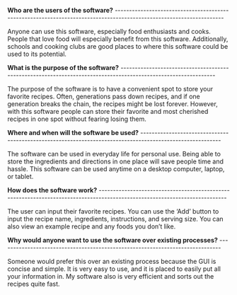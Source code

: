 **Who are the users of the software?**  --------------------------------------------------------------------------------------------------------------------

Anyone can use this software, especially food enthusiasts and cooks. People that love food will especially benefit from this software. Additionally, schools and cooking clubs are good places to where this software could be used to its potential. 

 

 **What is the purpose of the software?** ---------------------------------------------------------------------------------------------------------------

The purpose of the software is to have a convenient spot to store your favorite recipes. Often, generations pass down recipes, and if one generation breaks the chain, the recipes might be lost forever. However, with this software people can store their favorite and most cherished recipes in one spot without fearing losing them.  

 

 **Where and when will the software be used?** ----------------------------------------------------------------------------------------------------------

The software can be used in everyday life for personal use. Being able to store the ingredients and directions in one place will save people time and hassle. This software can be used anytime on a desktop computer, laptop, or tablet. 

 

**How does the software work?** ---------------------------------------------------------------------------------------------------------------------------

The user can input their favorite recipes. You can use the ‘Add’ button to input the recipe name, ingredients, instructions, and serving size. You can also view an example recipe and any foods you don’t like. 

 

**Why would anyone want to use the software over existing processes?** ------------------------------------------------------------------------------

Someone would prefer this over an existing process because the GUI is concise and simple. It is very easy to use, and it is placed to easily put all your information in. My software also is very efficient and sorts out the recipes quite fast. 
